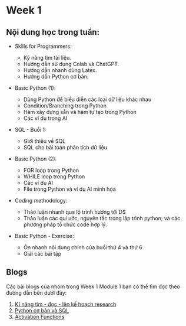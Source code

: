 # Week 1

## Nội dung học trong tuần:
- Skills for Programmers:
    - Kỹ năng tìm tài liệu.
    - Hướng dẫn sử dụng Colab và ChatGPT.
    - Hướng dẫn nhanh dùng Latex.
    - Hướng dẫn Python cơ bản.

- Basic Python (1):
    - Dùng Python để biểu diễn các loại dữ liệu khác nhau
    - Condition/Branching trong Python
    - Hàm xây dựng sẵn và hàm tự tạo trong Python
    - Các ví dụ trong AI

- SQL - Buổi 1:
    - Giới thiệu về SQL
    - SQL cho bài toán phân tích dữ liệu

- Basic Python (2):
    - FOR loop trong Python
    - WHILE loop trong Python
    - Các ví dụ AI
    - File trong Python và ví dụ AI minh họa

- Coding methodology:
    - Thảo luận nhanh qua lộ trình hướng tới DS
    - Thảo luận các qui ước, nguyên tắc trong lập trình python; và các phương pháp tổ chức
    code hợp lý.

- Basic Python - Exercise:
    - Ôn nhanh nội dung chính của buổi thứ 4 và thứ 6
    - Giải các bài tập

## Blogs
Các bài blogs của nhóm trong Week 1 Module 1 bạn có thể tìm đọc theo đường dẫn bên dưới đây:

1. [Kĩ năng tìm - đọc - lên kế hoạch research](research-skills.md)
2. [Python cơ bản và SQL](python-sql.md)
3. [Activation Functions](activation-functions.md)
